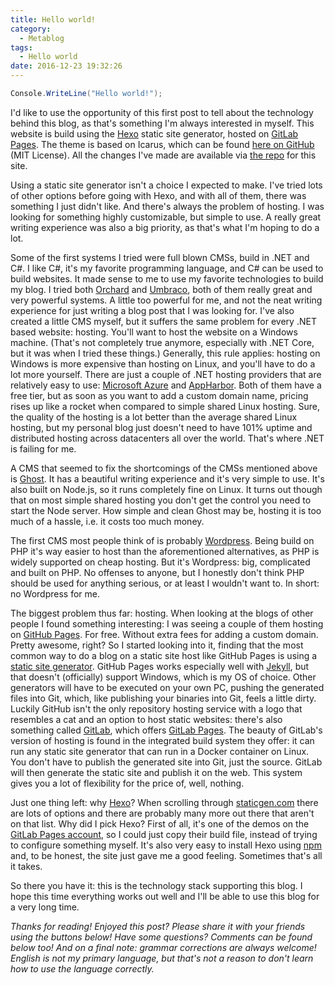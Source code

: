 ```yaml
---
title: Hello world!
category:
  - Metablog
tags:
  - Hello world
date: 2016-12-23 19:32:26
---
```



```csharp
Console.WriteLine("Hello world!");
```

I'd like to use the opportunity of this first post to tell about the technology behind this blog, as that's something I'm always interested in myself. This website is build using the [Hexo](https://hexo.io/) static site generator, hosted on [GitLab Pages](https://pages.gitlab.io/). The theme is based on Icarus, which can be found [here on GitHub](https://github.com/ppoffice/hexo-theme-icarus) (MIT License). All the changes I've made are available via [the repo](https://gitlab.com/arthurrump/arthurrump.gitlab.io) for this site.
<!-- more -->

Using a static site generator isn't a choice I expected to make. I've tried lots of other options before going with Hexo, and with all of them, there was something I just didn't like. And there's always the problem of hosting. I was looking for something highly customizable, but simple to use. A really great writing experience was also a big priority, as that's what I'm hoping to do a lot.

Some of the first systems I tried were full blown CMSs, build in .NET and C#. I like C#, it's my favorite programming language, and C# can be used to build websites. It made sense to me to use my favorite technologies to build my blog. I tried both [Orchard](http://www.orchardproject.net/) and [Umbraco](http://umbraco.com/), both of them really great and very powerful systems. A little too powerful for me, and not the neat writing experience for just writing a blog post that I was looking for. I've also created a little CMS myself, but it suffers the same problem for every .NET based website: hosting. You'll want to host the website on a Windows machine. (That's not completely true anymore, especially with .NET Core, but it was when I tried these things.) Generally, this rule applies: hosting on Windows is more expensive than hosting on Linux, and you'll have to do a lot more yourself. There are just a couple of .NET hosting providers that are relatively easy to use: [Microsoft Azure](https://azure.microsoft.com) and [AppHarbor](https://appharbor.com/). Both of them have a free tier, but as soon as you want to add a custom domain name, pricing rises up like a rocket when compared to simple shared Linux hosting. Sure, the quality of the hosting is a lot better than the average shared Linux hosting, but my personal blog just doesn't need to have 101% uptime and distributed hosting across datacenters all over the world. That's where .NET is failing for me.

A CMS that seemed to fix the shortcomings of the CMSs mentioned above is [Ghost](https://ghost.org/). It has a beautiful writing experience and it's very simple to use. It's also built on Node.js, so it runs completely fine on Linux. It turns out though that on most simple shared hosting you don't get the control you need to start the Node server. How simple and clean Ghost may be, hosting it is too much of a hassle, i.e. it costs too much money.

The first CMS most people think of is probably [Wordpress](https://wordpress.org/). Being build on PHP it's way easier to host than the aforementioned alternatives, as PHP is widely supported on cheap hosting. But it's Wordpress: big, complicated and built on PHP. No offenses to anyone, but I honestly don't think PHP should be used for anything serious, or at least I wouldn't want to. In short: no Wordpress for me.

The biggest problem thus far: hosting. When looking at the blogs of other people I found something interesting: I was seeing a couple of them hosting on [GitHub Pages](https://pages.github.com/). For free. Without extra fees for adding a custom domain. Pretty awesome, right? So I started looking into it, finding that the most common way to do a blog on a static site host like GitHub Pages is using a [static site generator](http://www.staticgen.com/). GitHub Pages works especially well with [Jekyll](http://jekyllrb.com/), but that doesn't (officially) support Windows, which is my OS of choice. Other generators will have to be executed on your own PC, pushing the generated files into Git, which, like publishing your binaries into Git, feels a little dirty. Luckily GitHub isn't the only repository hosting service with a logo that resembles a cat and an option to host static websites: there's also something called [GitLab](https://gitlab.com/), which offers [GitLab Pages](https://pages.gitlab.io/). The beauty of GitLab's version of hosting is found in the integrated build system they offer: it can run any static site generator that can run in a Docker container on Linux. You don't have to publish the generated site into Git, just the source. GitLab will then generate the static site and publish it on the web. This system gives you a lot of flexibility for the price of, well, nothing.

Just one thing left: why [Hexo](https://hexo.io/)? When scrolling through [staticgen.com](http://www.staticgen.com/) there are lots of options and there are probably many more out there that aren't on that list. Why did I pick Hexo? First of all, it's one of the demos on the [GitLab Pages account](https://gitlab.com/pages), so I could just copy their build file, instead of trying to configure something myself. It's also very easy to install Hexo using [npm](https://www.npmjs.com/) and, to be honest, the site just gave me a good feeling. Sometimes that's all it takes.

So there you have it: this is the technology stack supporting this blog. I hope this time everything works out well and I'll be able to use this blog for a very long time.

*Thanks for reading! Enjoyed this post? Please share it with your friends using the buttons below! Have some questions? Comments can be found below too! And on a final note: grammar corrections are always welcome! English is not my primary language, but that's not a reason to don't learn how to use the language correctly.*